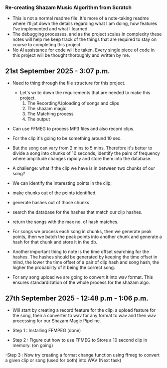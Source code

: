 ### Re-creating Shazam Music Algorithm from Scratch

- This is not a normal readme file. It's more of a note-taking readme where I'll jot down
  the details regarding what I am doing, how features I've implemented and what I learned
- The debugging processes, and as the project scales in complexity these notes will help me keep track of the things that are required to stay on course to completing this project.
- No AI assistance for code will be taken. Every single piece of code in this project will be thought thoroughly and written by me.

## 21st September 2025 - 3:07 p.m.

- Need to thing through the file structure for this project.
  - Let's write down the requirements that are needed to make this project.
    1. The Recording/Uploading of songs and clips
    2. The shazam magic 
    3. The Matching process
    4. The output 

- Can use FFMEG to process MP3 files and also record clips. 
- For the clip it's going to be something around 10 sec.
- But the song can vary from 2 mins to 5 mins, Therefore it's better to divide a song into chunks of 10 seconds, identify the pairs of frequency where amplitude changes rapidly and store them into the database.
- A challenge: what if the clip we have is in between two chunks of our song? 
- We can identify the interesting points in the clip;
- make chunks out of the points identified.
- generate hashes out of those chunks
- search the database for the hashes that match our clip hashes.
- return the songs with the max no. of hash matches.

- For songs we process each song in chunks, then we generate peak points,
then we batch the peak points into another chunk and generate a hash for that chunk and store it in the db.

- Another important thing to note is the time offset searching for the hashes. The hashes should be generated by keeping the time offset in mind, the lower the time offset of a pair of clip hash and song hash, the higher the probability of it being the correct song.

- For any song upload we are going to convert it into wav format. This ensures standardization of the whole process for the shazam algo.


## 27th September 2025 - 12:48 p.m - 1:06 p.m.

- Will start by creating a record feature for the clip, a upload feature for the song, then a converter to wav for any format to wav and then wav processing for our Shazam Magic Pipeline.

- Step 1 : Installing FFMPEG (done)

- Step 2 : Figure out how to use FFMEG to Store a 10 second clip in memory. (on going)

-Step 3 : Now try creating a format change function using ffmeg to convert a given clip or song (used for both) into WAV (Next task)